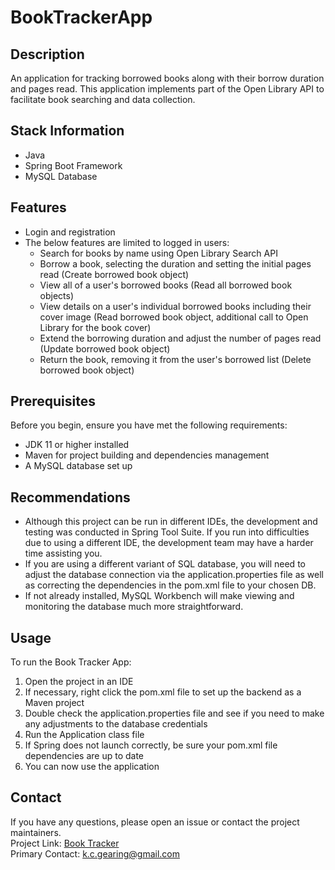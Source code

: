 # BookTrackerApp

## Description

An application for tracking borrowed books along with their borrow duration and pages read. This application implements part of the Open Library API to facilitate book searching and data collection.

## Stack Information

- Java
- Spring Boot Framework
- MySQL Database

## Features

- Login and registration
- The below features are limited to logged in users:
  - Search for books by name using Open Library Search API
  - Borrow a book, selecting the duration and setting the initial pages read (Create borrowed book object)
  - View all of a user's borrowed books (Read all borrowed book objects)
  - View details on a user's individual borrowed books including their cover image (Read borrowed book object, additional call to Open Library for the book cover)
  - Extend the borrowing duration and adjust the number of pages read (Update borrowed book object)
  - Return the book, removing it from the user's borrowed list (Delete borrowed book object)

## Prerequisites

Before you begin, ensure you have met the following requirements:  

- JDK 11 or higher installed
- Maven for project building and dependencies management
- A MySQL database set up

## Recommendations

- Although this project can be run in different IDEs, the development and testing was conducted in Spring Tool Suite. If you run into difficulties due to using a different IDE, the development team may have a harder time assisting you.
- If you are using a different variant of SQL database, you will need to adjust the database connection via the application.properties file as well as correcting the dependencies in the pom.xml file to your chosen DB.
- If not already installed, MySQL Workbench will make viewing and monitoring the database much more straightforward.

## Usage

To run the Book Tracker App: 
1) Open the project in an IDE
2) If necessary, right click the pom.xml file to set up the backend as a Maven project
3) Double check the application.properties file and see if you need to make any adjustments to the database credentials
4) Run the Application class file
5) If Spring does not launch correctly, be sure your pom.xml file dependencies are up to date
12) You can now use the application

## Contact

If you have any questions, please open an issue or contact the project maintainers.  
Project Link: [Book Tracker](https://github.com/KiyokoNee/BookTrackerApp)  
Primary Contact: k.c.gearing@gmail.com

